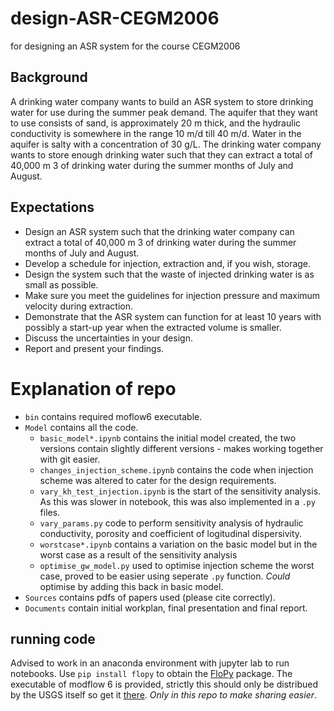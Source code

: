 # design-ASR-CEGM2006
 for designing an ASR system for the course CEGM2006


## Background
A drinking water company wants to build an ASR system to store drinking water for use during
the summer peak demand. The aquifer that they want to use consists of sand, is approximately
20 m thick, and the hydraulic conductivity is somewhere in the range 10 m/d till 40 m/d. Water in
the aquifer is salty with a concentration of 30 g/L. The drinking water company wants to store
enough drinking water such that they can extract a total of 40,000 m 3 of drinking water during the
summer months of July and August.
## Expectations
- Design an ASR system such that the drinking water company can extract a total of 40,000 m 3 of
drinking water during the summer months of July and August.
- Develop a schedule for injection, extraction and, if you wish, storage.
- Design the system such that the waste of injected drinking water is as small as possible.
- Make sure you meet the guidelines for injection pressure and maximum velocity during
extraction.
- Demonstrate that the ASR system can function for at least 10 years with possibly a start-up year
when the extracted volume is smaller.
- Discuss the uncertainties in your design.
- Report and present your findings.

# Explanation of repo

- `bin` contains required moflow6 executable.
- `Model` contains all the code.
    - `basic_model*.ipynb` contains the initial model created, the two versions contain slightly different versions - makes working together with git easier.
    - `changes_injection_scheme.ipynb` contains the code when injection scheme was altered to cater for the design requirements.
    - `vary_kh_test_injection.ipynb` is the start of the sensitivity analysis. As this was slower in notebook, this was also implemented in a `.py` files.
    - `vary_params.py` code to perform sensitivity analysis of hydraulic conductivity, porosity and coefficient of logitudinal dispersivity. 
    - `worstcase*.ipynb` contains a variation on the basic model but in the worst case as a result of the sensitivity analysis
    - `optimise_gw_model.py` used to optimise injection scheme the worst case, proved to be easier using seperate `.py` function. _Could_ optimise by adding this back in basic model. 
- `Sources` contains pdfs of papers used (please cite correctly).
- `Documents` contain initial workplan, final presentation and final report.

## running code
Advised to work in an anaconda environment with jupyter lab to run notebooks. 
Use `pip install flopy` to obtain the [FloPy](https://github.com/avaframe/FlowPy) package. 
The executable of modflow 6 is provided, strictly this should only be distribued by the USGS itself so get it [there](https://water.usgs.gov/water-resources/software/MODFLOW-6/). _Only in this repo to make sharing easier_. 
